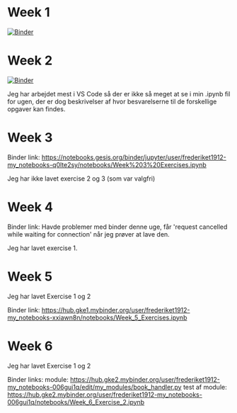 # Week 1

[![Binder](https://mybinder.org/badge_logo.svg)](https://mybinder.org/v2/gh/Frederiket1912/my_notebooks/master?filepath=Week_1_Exercises.ipynb)

# Week 2

[![Binder](https://mybinder.org/badge_logo.svg)](https://mybinder.org/v2/gh/Frederiket1912/my_notebooks/master?filepath=Week_2_Exercises.ipynb)

Jeg har arbejdet mest i VS Code så der er ikke så meget at se i min .ipynb fil for ugen, der er dog beskrivelser af hvor besvarelserne til de forskellige opgaver kan findes.

# Week 3

Binder link: https://notebooks.gesis.org/binder/jupyter/user/frederiket1912-my_notebooks-q0lte2sy/notebooks/Week%203%20Exercises.ipynb

Jeg har ikke lavet exercise 2 og 3 (som var valgfri)

# Week 4

Binder link: Havde problemer med binder denne uge, får 'request cancelled while waiting for connection' når jeg prøver at lave den.

Jeg har lavet exercise 1.

# Week 5

Jeg har lavet Exercise 1 og 2

Binder link: https://hub.gke1.mybinder.org/user/frederiket1912-my_notebooks-xxiawn8n/notebooks/Week_5_Exercises.ipynb

# Week 6

Jeg har lavet Exercise 1 og 2

Binder links:
module: https://hub.gke2.mybinder.org/user/frederiket1912-my_notebooks-006gui1q/edit/my_modules/book_handler.py
test af module: https://hub.gke2.mybinder.org/user/frederiket1912-my_notebooks-006gui1q/notebooks/Week_6_Exercise_2.ipynb
